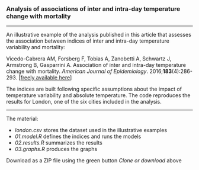 ### Analysis of associations of inter and intra-day temperature change with mortality

------------------------------------------------------------------------

An illustrative example of the analysis published in this article that assesses the association between indices of inter and intra-day temperature variability and mortality:

Vicedo-Cabrera AM, Forsberg F, Tobias A, Zanobetti A, Schwartz J, Armstrong B, Gasparrini A. Association of inter and intra-day temperature change with mortality. *American Journal of Epidemiology*. 2016;**183**(4):286-293. [[freely available here](http://www.ag-myresearch.com/2016_vicedo-cabrera_aje.html)]

The indices are built following specific assumptions about the impact of temperature variability and absolute temperature. The code reproduces the results for London, one of the six cities included in the analysis.

------------------------------------------------------------------------

The material:

-   *london.csv* stores the dataset used in the illustrative examples
-   *01.model.R* defines the indices and runs the models
-   *02.results.R* summarizes the results
-   *03.graphs.R* produces the graphs

Download as a ZIP file using the green button *Clone or download* above
